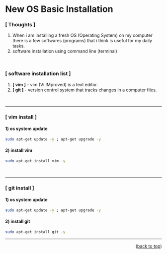 <a name="topage"></a>

# New OS Basic Installation

### [ Thoughts ]

  1. When i am installing a fresh OS (Operating System) on my computer there is a few softwares (programs) that i think is useful for my daily tasks.
  2. software installation using command line (terminal)

<br/>

### [ software installation list ]
1. **[ vim ]** - vim (Vi IMproved) is a text editor.
2. **[ git ]** - version control system that tracks changes in a computer files.

<br/>

-----
### [ vim install ]

#### 1) os system update
  ```sh
sudo apt-get update -y ; apt-get upgrade -y
```

#### 2) install vim
  ```sh
sudo apt-get install vim -y
```

<br/>

-----
### [ git install ]

#### 1) os system update
  ```sh
sudo apt-get update -y ; apt-get upgrade -y
```

#### 2) install git
  ```sh
sudo apt-get install git -y
```
---

<p align="right">(<a href="#topage">back to top</a>)</p>
<br/>
<br/>
